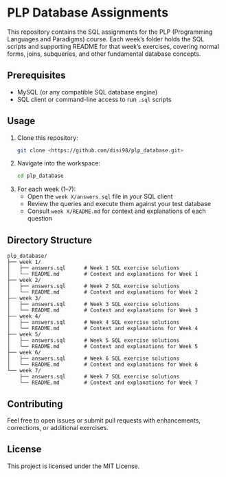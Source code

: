 # PLP Database Assignments

This repository contains the SQL assignments for the PLP (Programming Languages and Paradigms) course. Each week’s folder holds the SQL scripts and supporting README for that week’s exercises, covering normal forms, joins, subqueries, and other fundamental database concepts.

## Prerequisites
- MySQL (or any compatible SQL database engine)
- SQL client or command-line access to run `.sql` scripts

## Usage
1. Clone this repository:
   ```bash
   git clone <https://github.com/disi98/plp_database.git>
   ```
2. Navigate into the workspace:
   ```bash
   cd plp_database
   ```
3. For each week (1–7):
   - Open the `week X/answers.sql` file in your SQL client
   - Review the queries and execute them against your test database
   - Consult `week X/README.md` for context and explanations of each question

## Directory Structure
```
plp_database/
├── week 1/
│   ├── answers.sql      # Week 1 SQL exercise solutions
│   └── README.md        # Context and explanations for Week 1
├── week 2/
│   ├── answers.sql      # Week 2 SQL exercise solutions
│   └── README.md        # Context and explanations for Week 2
├── week 3/
│   ├── answers.sql      # Week 3 SQL exercise solutions
│   └── README.md        # Context and explanations for Week 3
├── week 4/
│   ├── answers.sql      # Week 4 SQL exercise solutions
│   └── README.md        # Context and explanations for Week 4
├── week 5/
│   ├── answers.sql      # Week 5 SQL exercise solutions
│   └── README.md        # Context and explanations for Week 5
├── week 6/
│   ├── answers.sql      # Week 6 SQL exercise solutions
│   └── README.md        # Context and explanations for Week 6
└── week 7/
    ├── answers.sql      # Week 7 SQL exercise solutions
    └── README.md        # Context and explanations for Week 7
```

## Contributing
Feel free to open issues or submit pull requests with enhancements, corrections, or additional exercises.

## License
This project is licensed under the MIT License.

